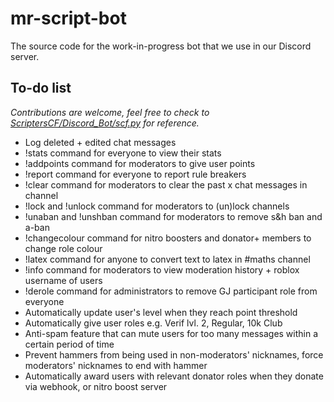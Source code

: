 # mr-script-bot
The source code for the work-in-progress bot that we use in our Discord server.

## To-do list
*Contributions are welcome, feel free to check to [ScriptersCF/Discord_Bot/scf.py](https://github.com/ScriptersCF/Discord_Bot/blob/master/bot.py) for reference.*
- Log deleted + edited chat messages
- !stats command for everyone to view their stats
- !addpoints command for moderators to give user points
- !report command for everyone to report rule breakers
- !clear command for moderators to clear the past x chat messages in channel
- !lock and !unlock command for moderators to (un)lock channels
- !unaban and !unshban command for moderators to remove s&h ban and a-ban
- !changecolour command for nitro boosters and donator+ members to change role colour
- !latex command for anyone to convert text to latex in #maths channel
- !info command for moderators to view moderation history + roblox username of users
- !derole command for administrators to remove GJ participant role from everyone
- Automatically update user's level when they reach point threshold
- Automatically give user roles e.g. Verif lvl. 2, Regular, 10k Club
- Anti-spam feature that can mute users for too many messages within a certain period of time
- Prevent hammers from being used in non-moderators' nicknames, force moderators' nicknames to end with hammer
- Automatically award users with relevant donator roles when they donate via webhook, or nitro boost server
